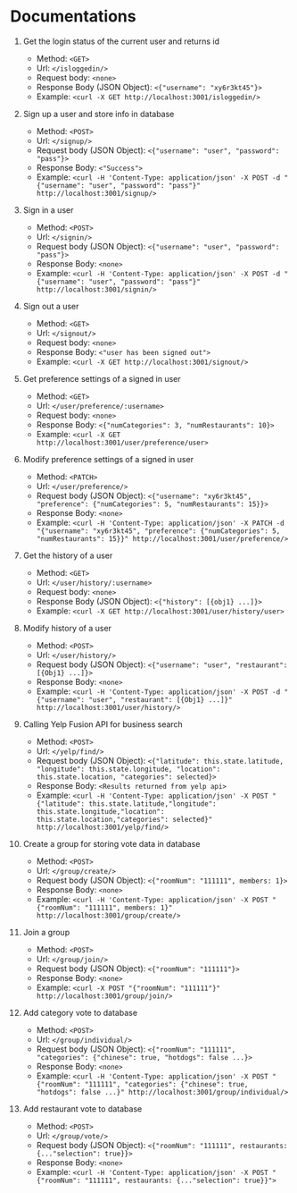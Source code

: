 # Documentations

1. Get the login status of the current user and returns id
	* Method: `<GET>`
	* Url: `</isloggedin/>`
	* Request body: `<none>`
	* Response Body (JSON Object): `<{"username": "xy6r3kt45"}>`
	* Example: `<curl -X GET http://localhost:3001/isloggedin/>`
	
1. Sign up a user and store info in database
	* Method: `<POST>`
	* Url: `</signup/>`
	* Request body (JSON Object): `<{"username": "user", "password": "pass"}>`
	* Response Body: `<"Success">`
	* Example: `<curl -H 'Content-Type: application/json' -X POST -d "{"username": "user", "password": "pass"}" http://localhost:3001/signup/>`
	
1. Sign in a user
	* Method: `<POST>`
	* Url: `</signin/>`
	* Request body (JSON Object): `<{"username": "user", "password": "pass"}>`
	* Response Body: `<none>`
	* Example: `<curl -H 'Content-Type: application/json' -X POST -d "{"username": "user", "password": "pass"}" http://localhost:3001/signin/>`
	
1. Sign out a user
	* Method: `<GET>`
	* Url: `</signout/>`
	* Request body: `<none>`
	* Response Body: `<"user has been signed out">`
	* Example: `<curl -X GET http://localhost:3001/signout/>`
	
1. Get preference settings of a signed in user
	* Method: `<GET>`
	* Url: `</user/preference/:username>`
	* Request body: `<none>`
	* Response Body: `<{"numCategories": 3, "numRestaurants": 10}>`
	* Example: `<curl -X GET http://localhost:3001/user/preference/user>`
	
1. Modify preference settings of a signed in user
	* Method: `<PATCH>`
	* Url: `</user/preference/>`
	* Request body (JSON Object): `<{"username": "xy6r3kt45", "preference": {"numCategories": 5, "numRestaurants": 15}}>`
	* Response Body: `<none>`
	* Example: `<curl -H 'Content-Type: application/json' -X PATCH -d "{"username": "xy6r3kt45", "preference": {"numCategories": 5, "numRestaurants": 15}}" http://localhost:3001/user/preference/>`
	
1. Get the history of a user
	* Method: `<GET>`
	* Url: `</user/history/:username>`
	* Request body: `<none>`
	* Response Body (JSON Object): `<{"history": [{obj1} ...]}>`
	* Example: `<curl -X GET http://localhost:3001/user/history/user>`
	
1. Modify history of a user
	* Method: `<POST>`
	* Url: `</user/history/>`
	* Request body (JSON Object): `<{"username": "user", "restaurant": [{Obj1} ...]}>`
	* Response Body: `<none>`
	* Example: `<curl -H 'Content-Type: application/json' -X POST -d "{"username": "user", "restaurant": [{Obj1} ...]}" http://localhost:3001/user/history/>`
	
1. Calling Yelp Fusion API for business search
	* Method: `<POST>`
	* Url: `</yelp/find/>`
	* Request body (JSON Object): `<{"latitude": this.state.latitude,
          "longitude": this.state.longitude,
          "location": this.state.location,
          "categories": selected}>`
	* Response Body: `<Results returned from yelp api>`
	* Example: `<curl -H 'Content-Type: application/json' -X POST "{"latitude": this.state.latitude,"longitude": this.state.longitude,"location": this.state.location,"categories": selected}" http://localhost:3001/yelp/find/>`
	
1. Create a group for storing vote data in database
	* Method: `<POST>`
	* Url: `</group/create/>`
	* Request body (JSON Object): `<{"roomNum": "111111", members: 1}>`
	* Response Body: `<none>`
	* Example: `<curl -H 'Content-Type: application/json' -X POST "{"roomNum": "111111", members: 1}" http://localhost:3001/group/create/>`
	
1. Join a group
	* Method: `<POST>`
	* Url: `</group/join/>`
	* Request body (JSON Object): `<{"roomNum": "111111"}>`
	* Response Body: `<none>`
	* Example: `<curl -X POST "{"roomNum": "111111"}" http://localhost:3001/group/join/>`
	
1. Add category vote to database
	* Method: `<POST>`
	* Url: `</group/individual/>`
	* Request body (JSON Object): `<{"roomNum": "111111", "categories": {"chinese": true, "hotdogs": false ...}>`
	* Response Body: `<none>`
	* Example: `<curl -H 'Content-Type: application/json' -X POST "{"roomNum": "111111", "categories": {"chinese": true, "hotdogs": false ...}" http://localhost:3001/group/individual/>`
	
1. Add restaurant vote to database
	* Method: `<POST>`
	* Url: `</group/vote/>`
	* Request body (JSON Object): `<{"roomNum": "111111", restaurants: {..."selection": true}}>`
	* Response Body: `<none>`
	* Example: `<curl -H 'Content-Type: application/json' -X POST "{"roomNum": "111111", restaurants: {..."selection": true}}">`
